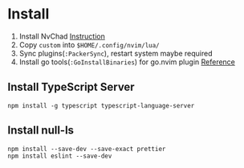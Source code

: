 # Install

1. Install NvChad [Instruction](https://nvchad.github.io/getting-started/setup)
2. Copy `custom` into `$HOME/.config/nvim/lua/`
3. Sync plugins(`:PackerSync`), restart system maybe required
4. Install go tools(`:GoInstallBinaries`) for go.nvim plugin [Reference](https://github.com/ray-x/go.nvim)

## Install TypeScript Server

```shell:n
npm install -g typescript typescript-language-server
```

## Install null-ls 
```shell:n
npm install --save-dev --save-exact prettier
npm install eslint --save-dev
```
